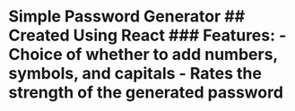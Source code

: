 # Simple Password Generator ## Created Using React ### Features: - Choice of whether to add numbers, symbols, and capitals - Rates the strength of the generated password
